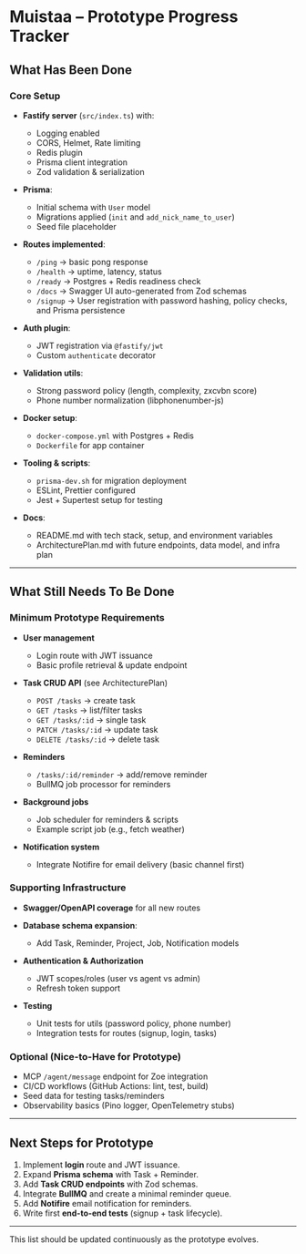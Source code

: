 # Muistaa – Prototype Progress Tracker

## What Has Been Done

### Core Setup

* **Fastify server** (`src/index.ts`) with:

  * Logging enabled
  * CORS, Helmet, Rate limiting
  * Redis plugin
  * Prisma client integration
  * Zod validation & serialization
* **Prisma**:

  * Initial schema with `User` model
  * Migrations applied (`init` and `add_nick_name_to_user`)
  * Seed file placeholder
* **Routes implemented**:

  * `/ping` → basic pong response
  * `/health` → uptime, latency, status
  * `/ready` → Postgres + Redis readiness check
  * `/docs` → Swagger UI auto-generated from Zod schemas
  * `/signup` → User registration with password hashing, policy checks, and Prisma persistence
* **Auth plugin**:

  * JWT registration via `@fastify/jwt`
  * Custom `authenticate` decorator
* **Validation utils**:

  * Strong password policy (length, complexity, zxcvbn score)
  * Phone number normalization (libphonenumber-js)
* **Docker setup**:

  * `docker-compose.yml` with Postgres + Redis
  * `Dockerfile` for app container
* **Tooling & scripts**:

  * `prisma-dev.sh` for migration deployment
  * ESLint, Prettier configured
  * Jest + Supertest setup for testing
* **Docs**:

  * README.md with tech stack, setup, and environment variables
  * ArchitecturePlan.md with future endpoints, data model, and infra plan

---

## What Still Needs To Be Done

### Minimum Prototype Requirements

* **User management**

  * Login route with JWT issuance
  * Basic profile retrieval & update endpoint
* **Task CRUD API** (see ArchitecturePlan)

  * `POST /tasks` → create task
  * `GET /tasks` → list/filter tasks
  * `GET /tasks/:id` → single task
  * `PATCH /tasks/:id` → update task
  * `DELETE /tasks/:id` → delete task
* **Reminders**

  * `/tasks/:id/reminder` → add/remove reminder
  * BullMQ job processor for reminders
* **Background jobs**

  * Job scheduler for reminders & scripts
  * Example script job (e.g., fetch weather)
* **Notification system**

  * Integrate Notifire for email delivery (basic channel first)

### Supporting Infrastructure

* **Swagger/OpenAPI coverage** for all new routes
* **Database schema expansion**:

  * Add Task, Reminder, Project, Job, Notification models
* **Authentication & Authorization**

  * JWT scopes/roles (user vs agent vs admin)
  * Refresh token support
* **Testing**

  * Unit tests for utils (password policy, phone number)
  * Integration tests for routes (signup, login, tasks)

### Optional (Nice-to-Have for Prototype)

* MCP `/agent/message` endpoint for Zoe integration
* CI/CD workflows (GitHub Actions: lint, test, build)
* Seed data for testing tasks/reminders
* Observability basics (Pino logger, OpenTelemetry stubs)

---

## Next Steps for Prototype

1. Implement **login** route and JWT issuance.
2. Expand **Prisma schema** with Task + Reminder.
3. Add **Task CRUD endpoints** with Zod schemas.
4. Integrate **BullMQ** and create a minimal reminder queue.
5. Add **Notifire** email notification for reminders.
6. Write first **end-to-end tests** (signup + task lifecycle).

---

This list should be updated continuously as the prototype evolves.
